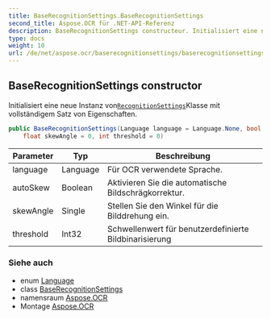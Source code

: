 ```yaml
---
title: BaseRecognitionSettings.BaseRecognitionSettings
second_title: Aspose.OCR für .NET-API-Referenz
description: BaseRecognitionSettings constructeur. Initialisiert eine neue Instanz vonRecognitionSettingsKlasse mit vollständigem Satz von Eigenschaften.
type: docs
weight: 10
url: /de/net/aspose.ocr/baserecognitionsettings/baserecognitionsettings/
---
```

## BaseRecognitionSettings constructor

Initialisiert eine neue Instanz von[`RecognitionSettings`](../../recognitionsettings/)Klasse mit vollständigem Satz von Eigenschaften.

```csharp
public BaseRecognitionSettings(Language language = Language.None, bool autoSkew = true, 
    float skewAngle = 0, int threshold = 0)
```

| Parameter | Typ | Beschreibung |
| --- | --- | --- |
| language | Language | Für OCR verwendete Sprache. |
| autoSkew | Boolean | Aktivieren Sie die automatische Bildschrägkorrektur. |
| skewAngle | Single | Stellen Sie den Winkel für die Bilddrehung ein. |
| threshold | Int32 | Schwellenwert für benutzerdefinierte Bildbinarisierung |

### Siehe auch

* enum [Language](../../language/)
* class [BaseRecognitionSettings](../)
* namensraum [Aspose.OCR](../../baserecognitionsettings/)
* Montage [Aspose.OCR](../../../)


